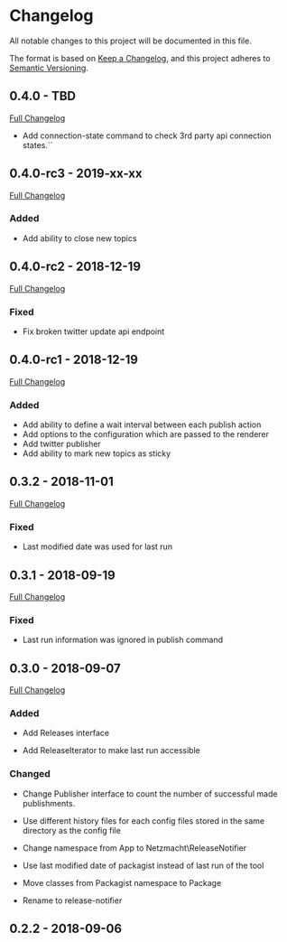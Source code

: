 # Changelog
All notable changes to this project will be documented in this file.

The format is based on [Keep a Changelog](https://keepachangelog.com/en/1.0.0/),
and this project adheres to [Semantic Versioning](https://semver.org/spec/v2.0.0.html).

## 0.4.0 - TBD

[Full Changelog](https://github.com/netzmacht/release-notifier/compare/0.4.0-rc2...master)

- Add connection-state command to check 3rd party api connection states.``

## 0.4.0-rc3 - 2019-xx-xx

[Full Changelog](https://github.com/netzmacht/release-notifier/compare/0.4.0-rc2...0.4.0-rc3)

### Added

- Add ability to close new topics

## 0.4.0-rc2 - 2018-12-19

[Full Changelog](https://github.com/netzmacht/release-notifier/compare/0.4.0-rc1...0.4.0-rc2)

### Fixed

- Fix broken twitter update api endpoint

## 0.4.0-rc1 - 2018-12-19 

[Full Changelog](https://github.com/netzmacht/release-notifier/compare/0.3.2...0.4.0-rc1)

### Added

- Add ability to define a wait interval between each publish action
- Add options to the configuration which are passed to the renderer
- Add twitter publisher
- Add ability to mark new topics as sticky

## 0.3.2 - 2018-11-01

[Full Changelog](https://github.com/netzmacht/release-notifier/compare/0.3.1...0.3.2)

### Fixed

- Last modified date was used for last run

## 0.3.1 - 2018-09-19

[Full Changelog](https://github.com/netzmacht/release-notifier/compare/0.3.0...0.3.1)

### Fixed

- Last run information was ignored in publish command

## 0.3.0 - 2018-09-07

[Full Changelog](https://github.com/netzmacht/release-notifier/compare/0.2.2...0.3.0)

### Added

- Add Releases interface

- Add ReleaseIterator to make last run accessible

### Changed

- Change Publisher interface to count the number of successful made publishments.

- Use different history files for each config files stored in the same directory as the config file

- Change namespace from App to Netzmacht\ReleaseNotifier

- Use last modified date of packagist instead of last run of the tool

- Move classes from Packagist namespace to Package

- Rename to release-notifier

## 0.2.2 - 2018-09-06
